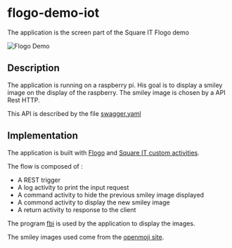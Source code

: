 # flogo-demo-iot

The application is the screen part of the Square IT Flogo demo

![Flogo Demo](https://github.com/square-it/flogo-demo/blob/master/Flogo%20Demo.png)

## Description

The application is running on a raspberry pi.
His goal is to display a smiley image on the display of the raspberry.
The smiley image is chosen by a API Rest HTTP.

This API is described by the file [swagger.yaml](swagger.yaml)

## Implementation

The application is built with [Flogo](http://www.flogo.io/) and [Square IT custom activities](https://github.com/square-it/flogo-contrib-activities).

The flow is composed of :

- A REST trigger
- A log activity to print the input request
- A command activity to hide the previous smiley image displayed
- A commond activity to display the new smiley image
- A return activity to response to the client

The program [fbi](https://linux.die.net/man/1/fbi) is used by the application to display the images.

The smiley images used come from the [openmoji site](http://openmoji.org/).
